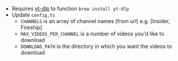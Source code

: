 - Requires [yt-dlp](https://github.com/yt-dlp/yt-dlp) to function `brew install yt-dlp`
- Update `config.ts`
  - `CHANNELS` is an array of channel names (from url) e.g. [Insider, Fireship]
  - `MAX_VIDEOS_PER_CHANNEL` is a number of videos you'd like to download
  - `DOWNLOAD_PATH` is the directory in which you want the videos to download
